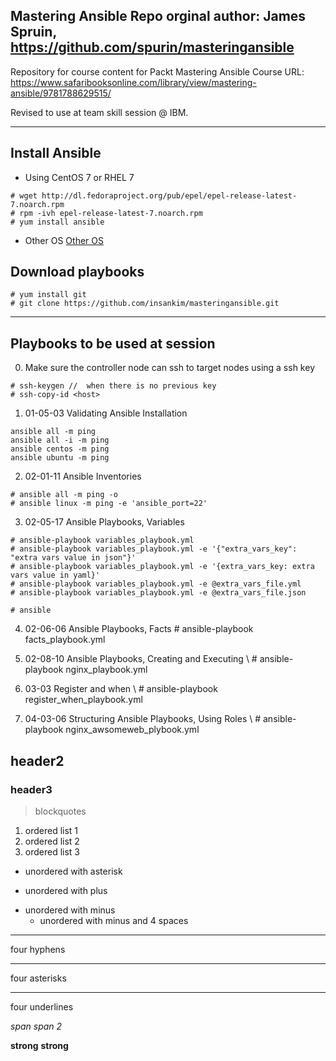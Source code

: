 ## Mastering Ansible Repo orginal author: James Spruin, https://github.com/spurin/masteringansible

Repository for course content for Packt Mastering Ansible Course
URL: https://www.safaribooksonline.com/library/view/mastering-ansible/9781788629515/

Revised to use at team skill session @ IBM.
____

## Install Ansible
- Using CentOS 7 or RHEL 7
```
# wget http://dl.fedoraproject.org/pub/epel/epel-release-latest-7.noarch.rpm
# rpm -ivh epel-release-latest-7.noarch.rpm
# yum install ansible
```
- Other OS [Other OS](http://docs.ansible.com/ansible/latest/installation_guide/intro_installation.html#installing-the-control-machine)

## Download playbooks
```
# yum install git
# git clone https://github.com/insankim/masteringansible.git
```
____

## Playbooks to be used at session
0. Make sure the controller node can ssh to target nodes using a ssh key
```
# ssh-keygen //  when there is no previous key
# ssh-copy-id <host>

```
1. 01-05-03 Validating Ansible Installation
```
ansible all -m ping
ansible all -i -m ping
ansible centos -m ping
ansible ubuntu -m ping
```

2. 02-01-11 Ansible Inventories
```
# ansible all -m ping -o
# ansible linux -m ping -e 'ansible_port=22'
```

3. 02-05-17 Ansible Playbooks, Variables
```
# ansible-playbook variables_playbook.yml
# ansible-playbook variables_playbook.yml -e '{"extra_vars_key": "extra vars value in json"}'
# ansible-playbook variables_playbook.yml -e '{extra_vars_key: extra vars value in yaml}'
# ansible-playbook variables_playbook.yml -e @extra_vars_file.yml
# ansible-playbook variables_playbook.yml -e @extra_vars_file.json

# ansible
```

4. 02-06-06 Ansible Playbooks, Facts
\# ansible-playbook facts_playbook.yml

5. 02-08-10 Ansible Playbooks, Creating and Executing
\ # ansible-playbook nginx_playbook.yml

6. 03-03 Register and when
\ # ansible-playbook register_when_playbook.yml

7. 04-03-06 Structuring Ansible Playbooks, Using Roles
\ # ansible-playbook nginx_awsomeweb_plybook.yml


## header2
### header3

> blockquotes

1. ordered list 1
2. ordered list 2
3. ordered list 3

* unordered with asterisk
+ unordered with plus
- unordered with minus
    - unordered with minus and 4 spaces

----
four hyphens


****
four asterisks

____
four underlines

*span*
_span 2_

**strong**
__strong__
